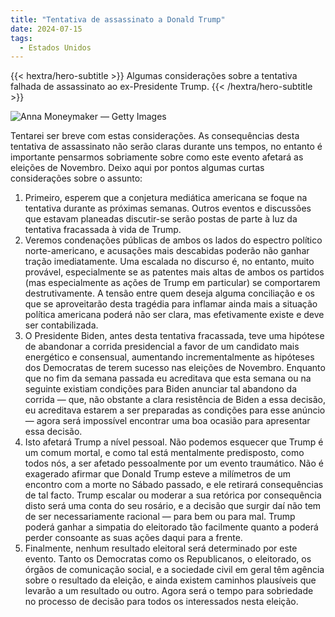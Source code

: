 ```yaml
---
title: "Tentativa de assassinato a Donald Trump"
date: 2024-07-15
tags:
  - Estados Unidos
---
```


{{< hextra/hero-subtitle >}}
  Algumas considerações sobre a tentativa falhada de assassinato ao ex-Presidente Trump.
{{< /hextra/hero-subtitle >}}

![](/images/trump-shot.jpg "Anna Moneymaker — Getty Images")

Tentarei ser breve com estas considerações. As consequências desta tentativa de assassinato não serão claras durante uns tempos, no entanto é importante pensarmos sobriamente sobre como este evento afetará as eleições de Novembro. Deixo aqui por pontos algumas curtas considerações sobre o assunto:

1. Primeiro, esperem que a conjetura mediática americana se foque na tentativa durante as próximas semanas. Outros eventos e discussões que estavam planeadas discutir-se serão postas de parte à luz da tentativa fracassada à vida de Trump.
2. Veremos condenações públicas de ambos os lados do espectro político norte-americano, e acusações mais descabidas poderão não ganhar tração imediatamente. Uma escalada no discurso é, no entanto, muito provável, especialmente se as patentes mais altas de ambos os partidos (mas especialmente as ações de Trump em particular) se comportarem destrutivamente. A tensão entre quem deseja alguma conciliação e os que se aproveitarão desta tragédia para inflamar ainda mais a situação política americana poderá não ser clara, mas efetivamente existe e deve ser contabilizada.
3. O Presidente Biden, antes desta tentativa fracassada, teve uma hipótese de abandonar a corrida presidencial a favor de um candidato mais energético e consensual, aumentando incrementalmente as hipóteses dos Democratas de terem sucesso nas eleições de Novembro. Enquanto que no fim da semana passada eu acreditava que esta semana ou na seguinte existiam condições para Biden anunciar tal abandono da corrida — que, não obstante a clara resistência de Biden a essa decisão, eu acreditava estarem a ser preparadas as condições para esse anúncio — agora será impossível encontrar uma boa ocasião para apresentar essa decisão.
4. Isto afetará Trump a nível pessoal. Não podemos esquecer que Trump é um comum mortal, e como tal está mentalmente predisposto, como todos nós, a ser afetado pessoalmente por um evento traumático. Não é exagerado afirmar que Donald Trump esteve a milímetros de um encontro com a morte no Sábado passado, e ele retirará consequências de tal facto. Trump escalar ou moderar a sua retórica por consequência disto será uma conta do seu rosário, e a decisão que surgir daí não tem de ser necessariamente racional — para bem ou para mal. Trump poderá ganhar a simpatia do eleitorado tão facilmente quanto a poderá perder consoante as suas ações daqui para a frente.
5. Finalmente, nenhum resultado eleitoral será determinado por este evento. Tanto os Democratas como os Republicanos, o eleitorado, os órgãos de comunicação social, e a sociedade civil em geral têm agência sobre o resultado da eleição, e ainda existem caminhos plausíveis que levarão a um resultado ou outro. Agora será o tempo para sobriedade no processo de decisão para todos os interessados nesta eleição.